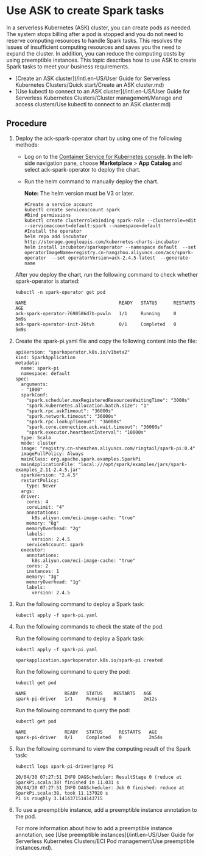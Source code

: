 # Use ASK to create Spark tasks

In a serverless Kubernetes \(ASK\) cluster, you can create pods as needed. The system stops billing after a pod is stopped and you do not need to reserve computing resources to handle Spark tasks. This resolves the issues of insufficient computing resources and saves you the need to expand the cluster. In addition, you can reduce the computing costs by using preemptible instances. This topic describes how to use ASK to create Spark tasks to meet your business requirements.

-   [Create an ASK cluster](/intl.en-US/User Guide for Serverless Kubernetes Clusters/Quick start/Create an ASK cluster.md)
-   [Use kubectl to connect to an ASK cluster](/intl.en-US/User Guide for Serverless Kubernetes Clusters/Cluster management/Manage and access clusters/Use kubectl to connect to an ASK cluster.md)

## Procedure

1.  Deploy the ack-spark-operator chart by using one of the following methods:

    -   Log on to the [Container Service for Kubernetes console](https://cs.console.aliyun.com). In the left-side navigation pane, choose **Marketplace** \> **App Catalog** and select ack-spark-operator to deploy the chart.
    -   Run the helm command to manually deploy the chart.

        **Note:** The helm version must be V3 or later.

        ```
        #Create a service account
        kubectl create serviceaccount spark
        #Bind permissions
        kubectl create clusterrolebinding spark-role --clusterrole=edit --serviceaccount=default:spark --namespace=default
        #Install the operator
        helm repo add incubator http://storage.googleapis.com/kubernetes-charts-incubator
        helm install incubator/sparkoperator --namespace default  --set operatorImageName=registry.cn-hangzhou.aliyuncs.com/acs/spark-operator  --set operatorVersion=ack-2.4.5-latest  --generate-name
        ```

    After you deploy the chart, run the following command to check whether spark-operator is started:

    ```
    kubectl -n spark-operator get pod
    ```

    ```
    NAME                                  READY   STATUS      RESTARTS   AGE
    ack-spark-operator-7698586d7b-pvwln   1/1     Running     0          5m9s
    ack-spark-operator-init-26tvh         0/1     Completed   0          5m9s
    ```

2.  Create the spark-pi.yaml file and copy the following content into the file:

    ```
    apiVersion: "sparkoperator.k8s.io/v1beta2"
    kind: SparkApplication
    metadata:
      name: spark-pi
      namespace: default
    spec:
      arguments:
      - "1000"
      sparkConf:
        "spark.scheduler.maxRegisteredResourcesWaitingTime": "3000s"
        "spark.kubernetes.allocation.batch.size": "1"
        "spark.rpc.askTimeout": "36000s"
        "spark.network.timeout": "36000s"
        "spark.rpc.lookupTimeout": "36000s"
        "spark.core.connection.ack.wait.timeout": "36000s"
        "spark.executor.heartbeatInterval": "10000s"
      type: Scala
      mode: cluster
      image: "registry.cn-shenzhen.aliyuncs.com/ringtail/spark-pi:0.4"
      imagePullPolicy: Always
      mainClass: org.apache.spark.examples.SparkPi
      mainApplicationFile: "local:///opt/spark/examples/jars/spark-examples_2.11-2.4.5.jar"
      sparkVersion: "2.4.5"
      restartPolicy:
        type: Never
      args:
      driver:
        cores: 4
        coreLimit: "4"
        annotations:
          k8s.aliyun.com/eci-image-cache: "true"
        memory: "6g"
        memoryOverhead: "2g"
        labels:
          version: 2.4.5
        serviceAccount: spark
      executor:
        annotations:
          k8s.aliyun.com/eci-image-cache: "true"
        cores: 2
        instances: 1
        memory: "3g"
        memoryOverhead: "1g"
        labels:
          version: 2.4.5
    ```

3.  Run the following command to deploy a Spark task:

    ```
    kubectl apply -f spark-pi.yaml
    ```

4.  Run the following commands to check the state of the pod.

    Run the following command to deploy a Spark task:

    ```
    kubectl apply -f spark-pi.yaml
    ```

    ```
    sparkapplication.sparkoperator.k8s.io/spark-pi created
    ```

    Run the following command to query the pod:

    ```
    kubectl get pod
    ```

    ```
    NAME              READY   STATUS    RESTARTS   AGE
    spark-pi-driver   1/1     Running   0          2m12s
    ```

    Run the following command to query the pod:

    ```
    kubectl get pod
    ```

    ```
    NAME              READY   STATUS      RESTARTS   AGE
    spark-pi-driver   0/1     Completed   0          2m54s
    ```

5.  Run the following command to view the computing result of the Spark task:

    ```
    kubectl logs spark-pi-driver|grep Pi
    ```

    ```
    20/04/30 07:27:51 INFO DAGScheduler: ResultStage 0 (reduce at SparkPi.scala:38) finished in 11.031 s
    20/04/30 07:27:51 INFO DAGScheduler: Job 0 finished: reduce at SparkPi.scala:38, took 11.137920 s
    Pi is roughly 3.1414371514143715
    ```

6.  To use a preemptible instance, add a preemptible instance annotation to the pod.

    For more information about how to add a preemptible instance annotation, see [Use preemptible instances](/intl.en-US/User Guide for Serverless Kubernetes Clusters/ECI Pod management/Use preemptible instances.md).


